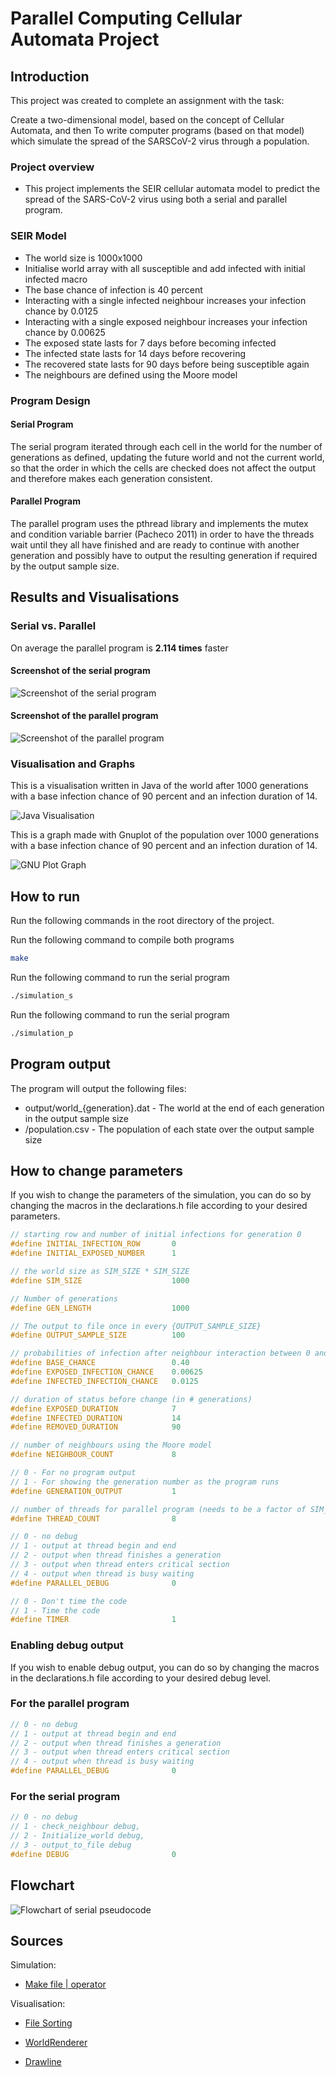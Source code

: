 # Parallel Computing Cellular Automata Project

## Introduction

This project was created to complete an assignment with the task:

Create a two-dimensional model, based on the concept of Cellular Automata, and then To write computer programs (based on that model) which simulate the spread of the SARSCoV-2 virus through a population.

### Project overview

- This project implements the SEIR cellular automata model to predict the spread of the SARS-CoV-2 virus using both a serial and parallel program.

### SEIR Model

- The world size is 1000x1000
- Initialise world array with all susceptible and add infected with initial infected macro
- The base chance of infection is 40 percent
- Interacting with a single infected neighbour increases your infection chance by 0.0125
- Interacting with a single exposed neighbour increases your infection chance by 0.00625
- The exposed state lasts for 7 days before becoming infected
- The infected state lasts for 14 days before recovering
- The recovered state lasts for 90 days before being susceptible again
- The neighbours are defined using the Moore model


### Program Design

#### Serial Program

The serial program iterated through each cell in the world for the number of generations as defined, updating the future world and not the current world, so that the order in which the cells are checked does not affect the output and therefore makes each generation consistent.

#### Parallel Program

The parallel program uses the pthread library and implements the mutex and condition variable barrier (Pacheco 2011) in order to have the threads wait until they all have finished and are ready to continue with another generation and possibly have to output the resulting generation if required by the output sample size.

## Results and Visualisations

### Serial vs. Parallel

On average the parallel program is **2.114 times** faster

#### Screenshot of the serial program

![Screenshot of the serial program](images/sim_s_1.jpg)

#### Screenshot of the parallel program

![Screenshot of the parallel program](images/sim_p_1.jpg)

### Visualisation and Graphs

This is a visualisation written in Java of the world after 1000 generations with a base infection chance of 90 percent and an infection duration of 14.

![Java Visualisation](visualisations/sim_1000_base_90_infection_14_world.png)

This is a graph made with Gnuplot of the population over 1000 generations with a base infection chance of 90 percent and an infection duration of 14.

![GNU Plot Graph](visualisations/sim_1000_base_90_infection_14_population.PNG)

## How to run

Run the following commands in the root directory of the project.

Run the following command to compile both programs

```bash
make
```

Run the following command to run the serial program

```bash
./simulation_s
```

Run the following command to run the serial program

```bash
./simulation_p
```

## Program output

The program will output the following files:

- output/world_{generation}.dat - The world at the end of each generation in the output sample size
- /population.csv - The population of each state over the output sample size

## How to change parameters

If you wish to change the parameters of the simulation, you can do so by changing the macros in the declarations.h file according to your desired parameters.

```c
// starting row and number of initial infections for generation 0
#define INITIAL_INFECTION_ROW       0
#define INITIAL_EXPOSED_NUMBER      1

// the world size as SIM_SIZE * SIM_SIZE
#define SIM_SIZE                    1000

// Number of generations
#define GEN_LENGTH                  1000

// The output to file once in every {OUTPUT_SAMPLE_SIZE}
#define OUTPUT_SAMPLE_SIZE          100

// probabilities of infection after neighbour interaction between 0 and 1
#define BASE_CHANCE                 0.40
#define EXPOSED_INFECTION_CHANCE    0.00625
#define INFECTED_INFECTION_CHANCE   0.0125

// duration of status before change (in # generations)
#define EXPOSED_DURATION            7
#define INFECTED_DURATION           14
#define REMOVED_DURATION            90

// number of neighbours using the Moore model
#define NEIGHBOUR_COUNT             8

// 0 - For no program output
// 1 - For showing the generation number as the program runs
#define GENERATION_OUTPUT           1

// number of threads for parallel program (needs to be a factor of SIM_SIZE)
#define THREAD_COUNT                8

// 0 - no debug
// 1 - output at thread begin and end
// 2 - output when thread finishes a generation
// 3 - output when thread enters critical section
// 4 - output when thread is busy waiting
#define PARALLEL_DEBUG              0

// 0 - Don't time the code
// 1 - Time the code
#define TIMER                       1

```

### Enabling debug output

If you wish to enable debug output, you can do so by changing the macros in the declarations.h file according to your desired debug level.

### For the parallel program

```c
// 0 - no debug
// 1 - output at thread begin and end
// 2 - output when thread finishes a generation
// 3 - output when thread enters critical section
// 4 - output when thread is busy waiting
#define PARALLEL_DEBUG              0
```

### For the serial program

```c
// 0 - no debug
// 1 - check_neighbour debug,
// 2 - Initialize_world debug,
// 3 - output_to_file debug
#define DEBUG                       0
```

## Flowchart

![Flowchart of serial pseudocode](/serial/Flowchart.drawio.png)

## Sources

Simulation:

- [Make file | operator](https://stackoverflow.com/a/6170280)

Visualisation:

- [File Sorting](https://mkyong.com/java8/java-8-how-to-sort-list-with-stream-sorted/)

- [WorldRenderer](https://stackoverflow.com/questions/21121859/how-to-paint-on-a-jpanel)
- [Drawline](https://stackoverflow.com/questions/4216568/java-making-a-dot-pixel-in-swing-awt)
